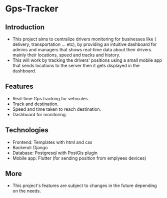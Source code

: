 # Gps-Tracker



## Introduction

- This project aims to centralize drivers monitoring for businesses like ( delivery, transportation ... etc), by providing an intuitive dashboard 
for admins and managers that shows real-time data about their drivers. mainly their locations, speed and tracks and history.
- This will work by tracking the drivers' positions using a small mobile app that sends locations to the server then it gets displayed in the dashboard.

## Features

- Real-time Gps tracking for vehicules.
- Track and destination.
- Speed and time taken to reach destination.
- Dashboard for monitoring.

## Technologies

- Frontend: Templates with html and css
- Backend: Django
- Database: Postgresql with PostGis plugin
- Mobile app: Flutter (for sending position from emplyees devices)

## More

- This project's features are subject to changes in the future depending on the needs.
